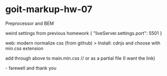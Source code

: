 # goit-markup-hw-07

Preprocessor and BEM

weird settings from previous homework
{
"liveServer.settings.port": 5501
}

web: modern normalize css (from github) >
Install: cdnjs and choose with min.css extension

add through <link> above <link> to main.min.css //
or as a partial file (I want the link)

   <link rel="stylesheet" href="./css/styles.css" /> - farewell and thank you
